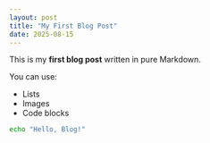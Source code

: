 ```yaml
---
layout: post
title: "My First Blog Post"
date: 2025-08-15
---
```


This is my **first blog post** written in pure Markdown.

You can use:
- Lists
- Images
- Code blocks

```bash
echo "Hello, Blog!"
```
